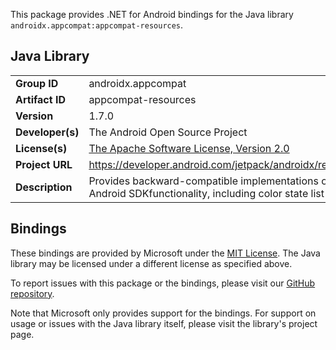 This package provides .NET for Android bindings for the Java library `androidx.appcompat:appcompat-resources`.

## Java Library

| | |
|-|-|
| **Group ID** | androidx.appcompat |
| **Artifact ID** | appcompat-resources |
| **Version** | 1.7.0 |
| **Developer(s)** | The Android Open Source Project |
| **License(s)** | [The Apache Software License, Version 2.0](http://www.apache.org/licenses/LICENSE-2.0.txt) |
| **Project URL** | https://developer.android.com/jetpack/androidx/releases/appcompat#1.7.0 |
| **Description** | Provides backward-compatible implementations of resource-related Android SDKfunctionality, including color state list theming. |

## Bindings

These bindings are provided by Microsoft under the [MIT License](https://opensource.org/licenses/MIT). The Java
library may be licensed under a different license as specified above.

To report issues with this package or the bindings, please visit our [GitHub repository](https://aka.ms/android-libraries).

Note that Microsoft only provides support for the bindings. For support on
usage or issues with the Java library itself, please visit the library's project page.
